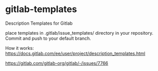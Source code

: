 # gitlab-templates
Description Templates for Gitlab


place templates in .gitlab/issue_templates/ directory in your repository. Commit and push to your default branch.

How it works:
https://docs.gitlab.com/ee/user/project/description_templates.html


https://gitlab.com/gitlab-org/gitlab/-/issues/7766

